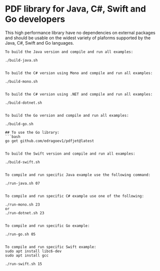 # PDF library for Java, C#, Swift and Go developers

This high performance library have no dependencies on external packages and should be usable on the widest variety of plaforms supported by the Java, C#, Swift and Go languages.


```
To build the Java version and compile and run all examples:

./build-java.sh


To build the C# version using Mono and compile and run all examples:

./build-mono.sh


To build the C# version using .NET and compile and run all examples:

./build-dotnet.sh


To build the Go version and compile and run all examples:

./build-go.sh

## To use the Go library:
```bash
go get github.com/edragoev1/pdfjet@latest


To build the Swift version and compile and run all examples:

./build-swift.sh


To compile and run specific Java example use the following command:

./run-java.sh 07


To compile and run specific C# example use one of the following:

./run-mono.sh 23
or
./run-dotnet.sh 23


To compile and run specific Go example:

./run-go.sh 05


To compile and run specific Swift example:
sudo apt install libc6-dev
sudo apt install gcc

./run-swift.sh 15
